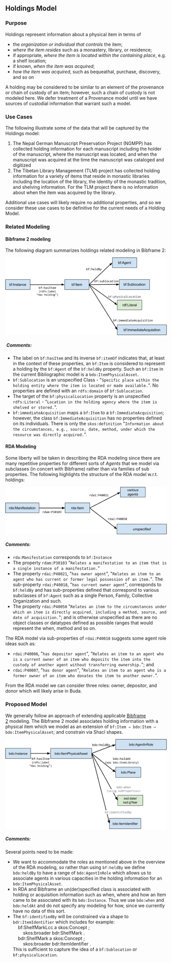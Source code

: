 ## Holdings Model

### Purpose

Holdings represent information about a physical item in terms of

  - the _organization or individual that controls_ the item;
  - _where the item resides_ such as a monastery, library, or residence;
  - if appropriate, _where the item is located within the containing
    place_, e.g. a shelf location;
  - if known, _when the item was acquired_;
  - _how the item was acquired_, such as bequeathal, purchase, discovery,
    and so on

A holding may be considered to be similar to an element of the
provenance or chain of custody of an item; however, such a chain of
custody is not modeled here. We defer treatment of a Provenance model
until we have sources of custodial information that warrant such a
model.

### Use Cases

The following illustrate some of the data that will be captured by the
Holdings model:

1.  The Nepal German Manuscript Preservation Project (NGMPP) has
    collected holding information for each manuscript including the
    holder of the manuscript, where the manuscript was located, and when
    the manuscript was acquired at the time the manuscript was cataloged
    and digitized
2.  The Tibetan Library Management (TLM) project has collected holding
    information for a variety of items that reside in monastic libraries
    including the location of the library, the identity of the monastic
    tradition, and shelving information. For the TLM project there is no
    information about when the item was acquired by the library.

Additional use cases will likely require no additional properties, and
so we consider these use cases to be definitive for the current needs of
a Holding Model.

### Related Modeling

#### Bibframe 2 modeling

The following diagram summarizes holdings related modeling in Bibframe
2:

![](images/image1.png)

#####  Comments:

  - The label on `bf:hasItem` and its inverse `bf:itemOf` indicates that, at
    least in the context of these properties, an `bf:Item` is considered to
    represent a holding by the `bf:Agent` of the `bf:heldBy` property. Such an
    `bf:Item` in the current Bibliographic model is a `bdo:ItemPhysicalAsset`.
  - `bf:Sublocation` is an unspecified Class - "`Specific place within the
    holding entity where the item is located or made available.`". No
    properties are defined with an `rdfs:domain` of `bf:Sublocation`.
  - The target of the `bf:physicalLocation` property is an unspecified
    `rdfs:Literal` - "`Location in the holding agency where the item is
    shelved or stored.`".
  - `bf:immediateAcquisition` maps a `bf:Item` to a `bf:ImmediateAcquisition`;
    however, the class `bf:ImmediateAcquisition` has no properties defined
    on its individuals. There is only the `skos:definition` "`Information
    about the circumstances, e.g., source, date, method, under which the
    resource was directly acquired.`".

#### RDA Modeling

Some liberty will be taken in describing the RDA modeling since there
are many repetitive properties for different sorts of _Agents_ that we
model via subclasses (in concert with Bibframe) rather than via families
of sub properties. The following highlights the structure of the RDA
model w.r.t. holdings:

![](images/image2.png)

##### Comments:

  - `rda:Manifestation` corresponds to `bf:Instance`
  - The property `rdam:P30103` "`Relates a manifestation to an item that is
    a single instance of a manifestation.`"
  - The property `rdai:P40021`, "`has owner agent`", "`Relates an item to an
    agent who has current or former legal possession of an item.`". The
    sub-property `rdai:P40018`, "`has current owner agent`", corresponds to
    `bf:heldBy` and has sub-properties defined that correspond to various
    subclasses of `bf:Agent` such as a single Person, Family, Collective
    Organization and such.
  - The property `rdai:P40050` "`Relates an item to the circumstances under
    which an item is directly acquired, including a method, source, and
    date of acquisition.`"; and is otherwise unspecified as there are no
    object classes or datatypes defined as possible ranges that would
    represent the when, method and so on.

The RDA model via sub-properties of `rdai:P40018` suggests some agent role
ideas such as:

  - `rdai:P40006`, "`has depositor agent`", "`Relates an item to an agent who
    is a current owner of an item who deposits the item into the custody
    of another agent without transferring ownership.`"; and
  - `rdai:P40007`, "`has donor agent`", "`Relates an item to an agent who is
    a former owner of an item who donates the item to another owner.`".

From the RDA model we can consider three roles: owner, depositor, and
donor which will likely arise in Buda.

### Proposed Model

We generally follow an approach of extending applicable
[Bibframe 2](https://www.google.com/url?q=https://github.com/buda-base/owl-schema/blob/evolving/sources/bibframe-2-20190109.ttl&sa=D&ust=1581871077945000) modeling.
The Bibframe 2 model associates holding information with a physical item
which we model as an extension of `bf:Item ⇒ bdo:Item ⇒
bdo:ItemPhysicalAsset`; and constrain via Shacl shapes.

![](images/image3.png)

##### Comments:

Several points need to be made:

  - We want to accommodate the roles as mentioned above in the overview
    of the RDA modeling, so rather than using `bf:heldBy` we define
    `bdo:heldBy` to have a range of `bdo:AgentInRole` which allows us to
    associate agents in various capacities in the holding information
    for an `bdo:ItemPhysicalAsset`.
  - In RDA and Bibframe an un(der)specified class is associated with
    holding or acquisition information such as when, where and how an
    Item came to be associated with its `bdo:Instance`. Thus we use
    `bdo:when` and `bdo:heldAt` and do not specify any modeling for how, since we currently have no data of this sort.
  - The `bf:identifiedBy` will be constrained via a shape to
    `bdr:ItemIdentifier` which includes for example:  
        bf:ShelfMarkLcc a skos:Concept ;  
            skos:broader bdr:ShelfMark .  
        bdr:ShelfMark a skos:Concept ;  
            skos:broader bdr:ItemIdentifier .  
    This is sufficient to capture the idea of a `bf:Sublocation` or
    `bf:physicalLocation`.
